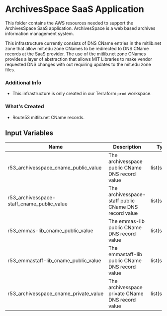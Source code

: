 # ArchivesSpace SaaS Application

This folder contains the AWS resources needed to support the ArchivesSpace SaaS application. ArchivesSpace is a web based archives information management system.

This infrastructure currently consists of DNS CName entries in the mitlib.net zone that allow mit.edu zone CNames to be redirected to DNS CName records at the SaaS provider. The use of the mitlib.net zone CNames provides a layer of abstraction that allows MIT Libraries to make vendor requested DNS changes with out requiring updates to the mit.edu zone files.

### Additional Info
* This infrastructure is only created in our Terraform `prod` workspace.

### What's Created
* Route53 mitlib.net CName records.

## Input Variables
| Name | Description | Type | Default | Required |
|------|-------------|------|---------|----------|
| r53\_archivesspace\_cname\_public\_value | The archivesspace public CName DNS record value | list(string) | n/a | yes |
| r53\_archivesspace-staff\_cname\_public\_value | The archivesspace\-staff public CName DNS record value | list(string) | n/a | yes |
| r53\_emmas\-lib\_cname\_public\_value | The emmas\-lib public CName DNS record value | list(string) | n/a | yes |
| r53\_emmastaff\-lib\_cname\_public\_value | The emmastaff\-lib public CName DNS record value | list(string) | n/a | yes |
| r53\_archivesspace\_cname\_private\_value | The archivesspace private CName DNS record value | list(string) | n/a | yes |
